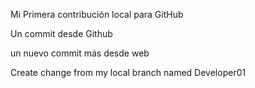 Mi Primera contribución local para GitHub

Un commit desde Github

un nuevo commit más desde web

Create change from my local branch named Developer01